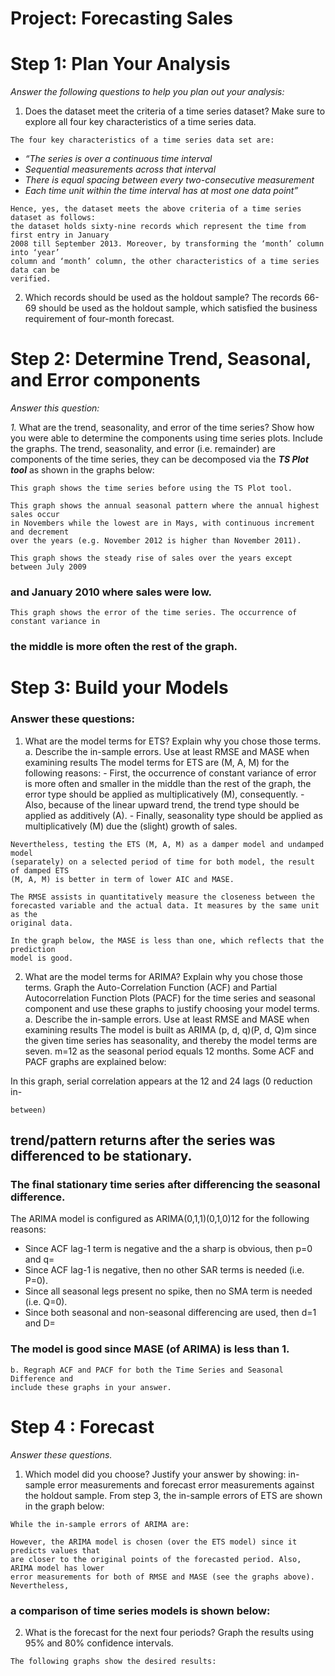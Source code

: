 # Project: Forecasting Sales

# Step 1: Plan Your Analysis

_Answer the following questions to help you plan out your analysis:_

1. Does the dataset meet the criteria of a time series dataset? Make sure to explore all four
    key characteristics of a time series data.

```
The four key characteristics of a time series data set are:
```
- _“The series is over a continuous time interval_
- _Sequential measurements across that interval_
- _There is equal spacing between every two-consecutive measurement_
- _Each time unit within the time interval has at most one data point”_

```
Hence, yes, the dataset meets the above criteria of a time series dataset as follows:
the dataset holds sixty-nine records which represent the time from first entry in January
2008 till September 2013. Moreover, by transforming the ‘month’ column into ‘year’
column and ‘month’ column, the other characteristics of a time series data can be
verified.
```
2. Which records should be used as the holdout sample?
    The records 66-69 should be used as the holdout sample, which satisfied the business
    requirement of four-month forecast.

# Step 2: Determine Trend, Seasonal, and Error components

_Answer this question:_

_1._ What are the trend, seasonality, and error of the time series? Show how you were able
    to determine the components using time series plots. Include the graphs.
    The trend, seasonality, and error (i.e. remainder) are components of the time series,
    they can be decomposed via the **_TS Plot tool_** as shown in the graphs below:

```
This graph shows the time series before using the TS Plot tool.
```

```
This graph shows the annual seasonal pattern where the annual highest sales occur
in Novembers while the lowest are in Mays, with continuous increment and decrement
over the years (e.g. November 2012 is higher than November 2011).
```
```
This graph shows the steady rise of sales over the years except between July 2009
```
### and January 2010 where sales were low.

```
This graph shows the error of the time series. The occurrence of constant variance in
```
### the middle is more often the rest of the graph.

# Step 3: Build your Models

### Answer these questions:

1. What are the model terms for ETS? Explain why you chose those terms.
    a. Describe the in-sample errors. Use at least RMSE and MASE when examining
       results
       The model terms for ETS are (M, A, M) for the following reasons:
       - First, the occurrence of constant variance of error is more often and smaller in
          the middle than the rest of the graph, the error type should be applied as
          multiplicatively (M), consequently.
       - Also, because of the linear upward trend, the trend type should be applied as
          additively (A).
       - Finally, seasonality type should be applied as multiplicatively (M) due the
          (slight) growth of sales.


```
Nevertheless, testing the ETS (M, A, M) as a damper model and undamped model
(separately) on a selected period of time for both model, the result of damped ETS
(M, A, M) is better in term of lower AIC and MASE.
```
```
The RMSE assists in quantitatively measure the closeness between the
forecasted variable and the actual data. It measures by the same unit as the
original data.
```
```
In the graph below, the MASE is less than one, which reflects that the prediction
model is good.
```
2. What are the model terms for ARIMA? Explain why you chose those terms. Graph the
    Auto-Correlation Function (ACF) and Partial Autocorrelation Function Plots (PACF) for
    the time series and seasonal component and use these graphs to justify choosing your
    model terms.
       a. Describe the in-sample errors. Use at least RMSE and MASE when examining
          results
          The model is built as ARIMA (p, d, q)(P, d, Q)m since the given time series has
          seasonality, and thereby the model terms are seven. m=12 as the seasonal period
          equals 12 months. Some ACF and PACF graphs are explained below:


In this graph, serial correlation appears at the 12 and 24 lags (0 reduction in-

```
between)
```
## trend/pattern returns after the series was differenced to be stationary.


### The final stationary time series after differencing the seasonal difference.

The ARIMA model is configured as ARIMA(0,1,1)(0,1,0)12 for the following reasons:

- Since ACF lag-1 term is negative and the a sharp is obvious, then p=0 and q=
- Since ACF lag-1 is negative, then no other SAR terms is needed (i.e. P=0).
- Since all seasonal legs present no spike, then no SMA term is needed (i.e. Q=0).
- Since both seasonal and non-seasonal differencing are used, then d=1 and D=

### The model is good since MASE (of ARIMA) is less than 1.

```
b. Regraph ACF and PACF for both the Time Series and Seasonal Difference and
include these graphs in your answer.
```

# Step 4 : Forecast

_Answer these questions._

1. Which model did you choose? Justify your answer by showing: in-sample error
    measurements and forecast error measurements against the holdout sample.
    From step 3, the in-sample errors of ETS are shown in the graph below:

```
While the in-sample errors of ARIMA are:
```
```
However, the ARIMA model is chosen (over the ETS model) since it predicts values that
are closer to the original points of the forecasted period. Also, ARIMA model has lower
error measurements for both of RMSE and MASE (see the graphs above). Nevertheless,
```

### a comparison of time series models is shown below:

2. What is the forecast for the next four periods? Graph the results using 95% and 80%
    confidence intervals.

```
The following graphs show the desired results:
```

